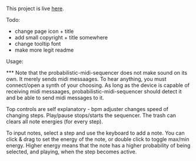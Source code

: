This project is live <a href="https://jeffgord.github.io/probabilistic-midi-sequencer/">here</a>.


Todo:
- change page icon + title
- add small copyright + title somewhere
- change tooltip font
- make more legit readme


Usage:

*** Note that the probabilistic-midi-sequencer does not make sound on its own. It merely sends midi messaages. To hear anything, you must connect/open a synth of your choosing. As long as the device is capable of receiving midi messaages, probabilistic-midi-sequencer should detect it and be able to send midi messages to it.

Top controls are self explanatory - bpm adjuster changes speed of changing steps. Play/pause stops/starts the sequencer. The trash can clears all note energies (for every step).

To input notes, select a step and use the keyboard to add a note. You can click & drag to set the energy of the note, or double click to toggle max/min energy. Higher energy means that the note has a higher probability of being selected, and playing, when the step becomes active.
